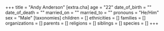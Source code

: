 +++
title = "Andy Anderson"
[extra.cha]
age = "22"
date_of_birth = ""
date_of_death = ""
married_on = ""
married_to = ""
pronouns = "He/Him"
sex = "Male"
[taxonomies]
children = []
ethnicities = []
families = []
organizations = []
parents = []
religions = []
siblings = []
species = []
+++

